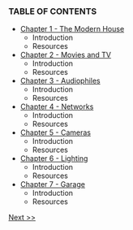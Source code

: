 ### TABLE OF CONTENTS

* [Chapter 1 - The Modern House](010-chapter-01.md)
  * Introduction
  * Resources
* [Chapter 2 - Movies and TV](020-chapter-02.md)
  * Introduction
  * Resources
* [Chapter 3 - Audiophiles](010-chapter-01.md)
  * Introduction
  * Resources
* [Chapter 4 - Networks](010-chapter-01.md)
  * Introduction
  * Resources
* [Chapter 5 - Cameras](050-chapter-05.md)
  * Introduction
  * Resources
* [Chapter 6 - Lighting](060-chapter-06.md)
  * Introduction
  * Resources
* [Chapter 7 - Garage](070-chapter-07.md)
  * Introduction
  * Resources

[Next >>](010-chapter-01.md)
